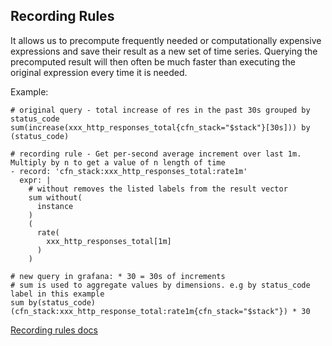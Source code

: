 ## Recording Rules

It allows us to precompute frequently needed or computationally expensive expressions and save their result as a new set of time series. Querying the precomputed result will then often be much faster than executing the original expression every time it is needed.

Example:

```
# original query - total increase of res in the past 30s grouped by status_code
sum(increase(xxx_http_responses_total{cfn_stack="$stack"}[30s])) by (status_code)

# recording rule - Get per-second average increment over last 1m. Multiply by n to get a value of n length of time
- record: 'cfn_stack:xxx_http_responses_total:rate1m'
  expr: |
    # without removes the listed labels from the result vector
    sum without(
      instance
    )
    (
      rate(
        xxx_http_responses_total[1m]
      )
    )

# new query in grafana: * 30 = 30s of increments
# sum is used to aggregate values by dimensions. e.g by status_code label in this example
sum by(status_code) (cfn_stack:xxx_http_response_total:rate1m{cfn_stack="$stack"}) * 30
```

[Recording rules docs](https://prometheus.io/docs/practices/rules/)

